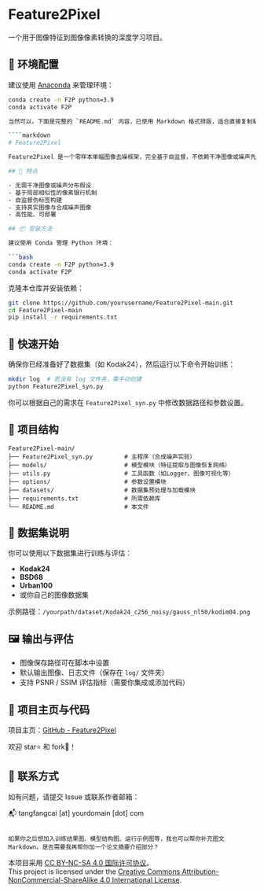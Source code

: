 # Feature2Pixel

一个用于图像特征到图像像素转换的深度学习项目。

## 🔧 环境配置

建议使用 [Anaconda](https://www.anaconda.com/) 来管理环境：

```bash
conda create -n F2P python=3.9
conda activate F2P

当然可以，下面是完整的 `README.md` 内容，已使用 Markdown 格式排版，适合直接复制粘贴进你的 GitHub 项目中：

````markdown
# Feature2Pixel

Feature2Pixel 是一个零样本单幅图像去噪框架，完全基于自监督，不依赖干净图像或噪声先验，只使用输入的噪声图像完成训练，适用于真实世界图像去噪场景。

## 🌟 特点

- 无需干净图像或噪声分布假设
- 基于局部相似性的像素银行机制
- 自监督伪标签构建
- 支持真实图像与合成噪声图像
- 高性能、可部署

## 📦 安装方法

建议使用 Conda 管理 Python 环境：

```bash
conda create -n F2P python=3.9
conda activate F2P
````

克隆本仓库并安装依赖：

```bash
git clone https://github.com/yourusername/Feature2Pixel-main.git
cd Feature2Pixel-main
pip install -r requirements.txt
```

## 🚀 快速开始

确保你已经准备好了数据集（如 Kodak24），然后运行以下命令开始训练：

```bash
mkdir log  # 若没有 log 文件夹，需手动创建
python Feature2Pixel_syn.py
```

你可以根据自己的需求在 `Feature2Pixel_syn.py` 中修改数据路径和参数设置。

## 📁 项目结构

```
Feature2Pixel-main/
├── Feature2Pixel_syn.py         # 主程序（合成噪声实验）
├── models/                      # 模型模块（特征提取与图像恢复网络）
├── utils.py                     # 工具函数（如Logger、图像可视化等）
├── options/                     # 参数设置模块
├── datasets/                    # 数据集预处理与加载模块
├── requirements.txt             # 所需依赖库
└── README.md                    # 本文件
```

## 🧪 数据集说明

你可以使用以下数据集进行训练与评估：

* **Kodak24**
* **BSD68**
* **Urban100**
* 或你自己的图像数据集

示例路径：`/yourpath/dataset/Kodak24_c256_noisy/gauss_nl50/kodim04.png`

## 🖼️ 输出与评估

* 图像保存路径可在脚本中设置
* 默认输出图像、日志文件（保存在 `log/` 文件夹）
* 支持 PSNR / SSIM 评估指标（需要你集成或添加代码）

## 🔗 项目主页与代码

项目主页：[GitHub - Feature2Pixel](https://github.com/Tangfangcai/Pixel-Feature-is-All-You-Need)

欢迎 star⭐ 和 fork🍴！

## 📧 联系方式

如有问题，请提交 Issue 或联系作者邮箱：

📬 tangfangcai \[at] yourdomain \[dot] com

```

如果你之后想加入训练结果图、模型结构图、运行示例图等，我也可以帮你补充图文 Markdown。是否需要我再帮你加一个论文摘要介绍部分？
```




本项目采用 [CC BY-NC-SA 4.0 国际许可协议](https://creativecommons.org/licenses/by-nc-sa/4.0/deed.zh)。  
This project is licensed under the [Creative Commons Attribution-NonCommercial-ShareAlike 4.0 International License](https://creativecommons.org/licenses/by-nc-sa/4.0/).
